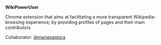 **WikiPowerUser**

Chrome extension that aims at facilitating a more transparent Wikipedia-browsing experience, by providing profiles of pages and their main contributors

Collaborator: [@mariepastora](https://www.github.com/mariepastora)